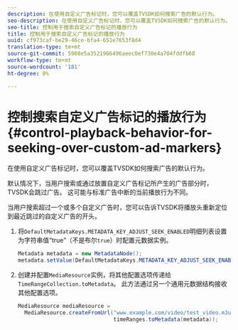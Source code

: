 ```yaml
---
description: 在使用自定义广告标记时，您可以覆盖TVSDK如何搜索广告的默认行为。
seo-description: 在使用自定义广告标记时，您可以覆盖TVSDK如何搜索广告的默认行为。
seo-title: 控制用于搜索自定义广告标记的播放行为
title: 控制用于搜索自定义广告标记的播放行为
uuid: cf973caf-be29-46ce-bfa4-651e7653f8d4
translation-type: tm+mt
source-git-commit: 5908e5a3521966496aeec0ef730e4a704fddfb68
workflow-type: tm+mt
source-wordcount: '181'
ht-degree: 0%

---
```



# 控制搜索自定义广告标记的播放行为{#control-playback-behavior-for-seeking-over-custom-ad-markers}

在使用自定义广告标记时，您可以覆盖TVSDK如何搜索广告的默认行为。

默认情况下，当用户搜索或通过放置自定义广告标记所产生的广告部分时，TVSDK会跳过广告。 这可能与标准广告中断的当前播放行为不同。

当用户搜索超过一个或多个自定义广告时，您可以告诉TVSDK将播放头重新定位到最近跳过的自定义广告的开头。

1. 将`DefaultMetadataKeys.METADATA_KEY_ADJUST_SEEK_ENABLED`明细列表设置为字符串值“true”（不是布尔`true`）时配置元数据实例。

   ```java
   Metadata metadata = new MetadataNode(); 
   metadata.setValue(DefaultMetadataKeys.METADATA_KEY_ADJUST_SEEK_ENABLED.getValue(),"true");
   ```

1. 创建并配置`MediaResource`实例，将其他配置选项传递给`TimeRangeCollection.toMetadata`。 此方法通过另一个通用元数据结构接收其他配置选项。

   ```java
   MediaResource mediaResource =  
     MediaResource.createFromUrl("www.example.com/video/test_video.m3u8", 
                                 timeRanges.toMetadata(metadata));
   ```

